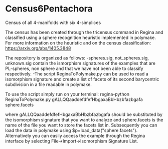 # Census6Pentachora
Census of all 4-manifolds with six 4-simplices

The census has been created through the tricensus command in Regina and classified using a sphere recognition heuristic implemented in polymake.
For more information on the heuristic and on the census classification: https://arxiv.org/abs/1405.3848

The repository is organized as follows:
-spheres.sig, not_spheres.sig, unknown.sig contain the ismorphism signatures of the examples that are PL-spheres, non sphere and that we have not been able to classify respectively.
-The script ReginaToPolymake.py can be used to read a isomorphism signature and create a list of facets of its second barycentric subdivision in a file readable in polymake.

To use the script simply run on your terminal: regina-python ReginaToPolymake.py gALLQQaaddefdfefHbgaxaBbHbzbfazbgafa sphere.facets

where gALLQQaaddefdfefHbgaxaBbHbzbfazbgafa should be substituted by the isomorphism signature that you want to analyze and sphere.facets is the name of the file you want to store the facets list in. Subsequently you can load the data in polymake using $p=load_data("sphere.facets").
Alternatively you can easily access the example through the Regina interface by selecting File→Import→Isomorphism Signature List. 
